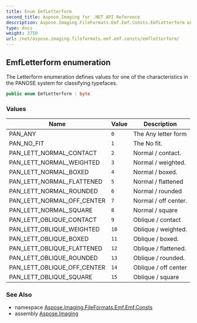 ```yaml
---
title: Enum EmfLetterform
second_title: Aspose.Imaging for .NET API Reference
description: Aspose.Imaging.FileFormats.Emf.Emf.Consts.EmfLetterform enum. The Letterform enumeration defines values for one of the characteristics in the PANOSE system for classifying typefaces
type: docs
weight: 2750
url: /net/aspose.imaging.fileformats.emf.emf.consts/emfletterform/
---
```

## EmfLetterform enumeration

The Letterform enumeration defines values for one of the characteristics in the PANOSE system for classifying typefaces.

```csharp
public enum EmfLetterform : byte
```

### Values

| Name | Value | Description |
| --- | --- | --- |
| PAN_ANY | `0` | The Any letter form |
| PAN_NO_FIT | `1` | The No fit. |
| PAN_LETT_NORMAL_CONTACT | `2` | Normal / contact. |
| PAN_LETT_NORMAL_WEIGHTED | `3` | Normal / weighted. |
| PAN_LETT_NORMAL_BOXED | `4` | Normal / boxed. |
| PAN_LETT_NORMAL_FLATTENED | `5` | Normal / flattened |
| PAN_LETT_NORMAL_ROUNDED | `6` | Normal / rounded |
| PAN_LETT_NORMAL_OFF_CENTER | `7` | Normal / off center. |
| PAN_LETT_NORMAL_SQUARE | `8` | Normal / square |
| PAN_LETT_OBLIQUE_CONTACT | `9` | Oblique / contact |
| PAN_LETT_OBLIQUE_WEIGHTED | `10` | Oblique / weighted. |
| PAN_LETT_OBLIQUE_BOXED | `11` | Oblique / boxed. |
| PAN_LETT_OBLIQUE_FLATTENED | `12` | Oblique / flattened. |
| PAN_LETT_OBLIQUE_ROUNDED | `13` | Oblique / rounded. |
| PAN_LETT_OBLIQUE_OFF_CENTER | `14` | Oblique / off center |
| PAN_LETT_OBLIQUE_SQUARE | `15` | Oblique / square |

### See Also

* namespace [Aspose.Imaging.FileFormats.Emf.Emf.Consts](../../aspose.imaging.fileformats.emf.emf.consts/)
* assembly [Aspose.Imaging](../../)


